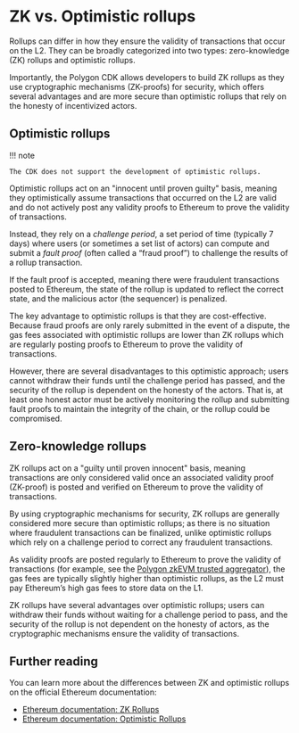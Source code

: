 # ZK vs. Optimistic rollups

Rollups can differ in how they ensure the validity of transactions that occur on the L2. They can be broadly categorized into two types: zero-knowledge (ZK) rollups and optimistic rollups.

Importantly, the Polygon CDK allows developers to build ZK rollups as they use cryptographic mechanisms (ZK-proofs) for security, which offers several advantages and are more secure than optimistic rollups that rely on the honesty of incentivized actors.

## Optimistic rollups

!!! note

    The CDK does not support the development of optimistic rollups.

Optimistic rollups act on an "innocent until proven guilty" basis, meaning they optimistically assume transactions that occurred on the L2 are valid and do not actively post any validity proofs to Ethereum to prove the validity of transactions.

Instead, they rely on a _challenge period_, a set period of time (typically 7 days) where users (or sometimes a set list of actors) can compute and submit a _fault proof_ (often called a &ldquo;fraud proof&rdquo;) to challenge the results of a rollup transaction.

If the fault proof is accepted, meaning there were fraudulent transactions posted to Ethereum, the state of the rollup is updated to reflect the correct state, and the malicious actor (the sequencer) is penalized.

The key advantage to optimistic rollups is that they are cost-effective. Because fraud proofs are only rarely submitted in the event of a dispute, the gas fees associated with optimistic rollups are lower than ZK rollups which are regularly posting proofs to Ethereum to prove the validity of transactions.

However, there are several disadvantages to this optimistic approach; users cannot withdraw their funds until the challenge period has passed, and the security of the rollup is dependent on the honesty of the actors. That is, at least one honest actor must be actively monitoring the rollup and submitting fault proofs to maintain the integrity of the chain, or the rollup could be compromised.

## Zero-knowledge rollups

ZK rollups act on a "guilty until proven innocent" basis, meaning transactions are only considered valid once an associated validity proof (ZK-proof) is posted and verified on Ethereum to prove the validity of transactions.

By using cryptographic mechanisms for security, ZK rollups are generally considered more secure than optimistic rollups; as there is no situation where fraudulent transactions can be finalized, unlike optimistic rollups which rely on a challenge period to correct any fraudulent transactions.

As validity proofs are posted regularly to Ethereum to prove the validity of transactions (for example, see the [Polygon zkEVM trusted aggregator](https://etherscan.io/address/0x6329Fe417621925C81c16F9F9a18c203C21Af7ab)), the gas fees are typically slightly higher than optimistic rollups, as the L2 must pay Ethereum&rsquo;s high gas fees to store data on the L1.

ZK rollups have several advantages over optimistic rollups; users can withdraw their funds without waiting for a challenge period to pass, and the security of the rollup is not dependent on the honesty of actors, as the cryptographic mechanisms ensure the validity of transactions.

## Further reading

You can learn more about the differences between ZK and optimistic rollups on the official Ethereum documentation:

- [Ethereum documentation: ZK Rollups](https://ethereum.org/en/developers/docs/scaling/zk-rollups/)
- [Ethereum documentation: Optimistic Rollups](https://ethereum.org/en/developers/docs/scaling/optimistic-rollups/)